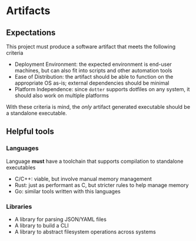 # Artifacts

## Expectations

This project must produce a software artifact that meets the following criteria

- Deployment Environment: the expected environment is end-user machines, but can also fit into scripts and other automation tools
- Ease of Distribution: the artifact should be able to function on the appropriate OS as-is; external dependencies should be minimal
- Platform Independence: since `dotter` supports dotfiles on any system, it should also work on multiple platforms

With these criteria is mind, the *only* artifact generated executable should be a standalone executable. 

## Helpful tools

### Languages

Language **must** have a toolchain that supports compilation to standalone executables

- C/C++: viable, but involve manual memory management
- Rust: just as performant as C, but stricter rules to help manage memory
- Go: similar tools written with this languages

### Libraries

- A library for parsing JSON/YAML files
- A library to build a CLI
- A library to abstract filesystem operations across systems
